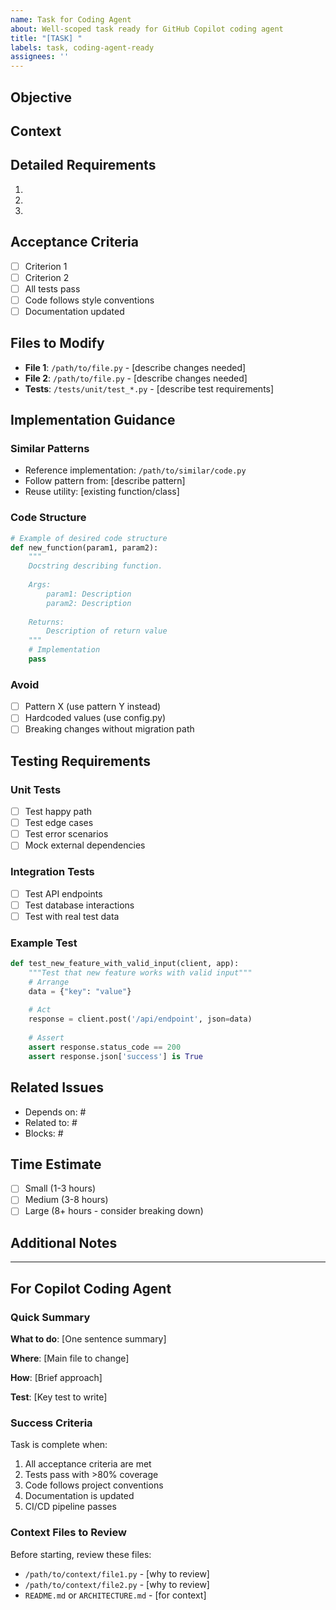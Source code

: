 ```yaml
---
name: Task for Coding Agent
about: Well-scoped task ready for GitHub Copilot coding agent
title: "[TASK] "
labels: task, coding-agent-ready
assignees: ''
---
```


## Objective

<!-- Clear statement of what needs to be accomplished -->

## Context

<!-- Background information and why this task is needed -->

## Detailed Requirements

1. 
2. 
3. 

## Acceptance Criteria

- [ ] Criterion 1
- [ ] Criterion 2
- [ ] All tests pass
- [ ] Code follows style conventions
- [ ] Documentation updated

## Files to Modify

- **File 1**: `/path/to/file.py` - [describe changes needed]
- **File 2**: `/path/to/file.py` - [describe changes needed]
- **Tests**: `/tests/unit/test_*.py` - [describe test requirements]

## Implementation Guidance

### Similar Patterns

- Reference implementation: `/path/to/similar/code.py`
- Follow pattern from: [describe pattern]
- Reuse utility: [existing function/class]

### Code Structure

```python
# Example of desired code structure
def new_function(param1, param2):
    """
    Docstring describing function.
    
    Args:
        param1: Description
        param2: Description
        
    Returns:
        Description of return value
    """
    # Implementation
    pass
```

### Avoid

- [ ] Pattern X (use pattern Y instead)
- [ ] Hardcoded values (use config.py)
- [ ] Breaking changes without migration path

## Testing Requirements

### Unit Tests

- [ ] Test happy path
- [ ] Test edge cases
- [ ] Test error scenarios
- [ ] Mock external dependencies

### Integration Tests

- [ ] Test API endpoints
- [ ] Test database interactions
- [ ] Test with real test data

### Example Test

```python
def test_new_feature_with_valid_input(client, app):
    """Test that new feature works with valid input"""
    # Arrange
    data = {"key": "value"}
    
    # Act
    response = client.post('/api/endpoint', json=data)
    
    # Assert
    assert response.status_code == 200
    assert response.json['success'] is True
```

## Related Issues

- Depends on: #
- Related to: #
- Blocks: #

## Time Estimate

<!-- Choose one -->
- [ ] Small (1-3 hours)
- [ ] Medium (3-8 hours)
- [ ] Large (8+ hours - consider breaking down)

## Additional Notes

<!-- Any other information that would be helpful -->

---

## For Copilot Coding Agent

### Quick Summary

**What to do**: [One sentence summary]

**Where**: [Main file to change]

**How**: [Brief approach]

**Test**: [Key test to write]

### Success Criteria

Task is complete when:
1. All acceptance criteria are met
2. Tests pass with >80% coverage
3. Code follows project conventions
4. Documentation is updated
5. CI/CD pipeline passes

### Context Files to Review

Before starting, review these files:
- `/path/to/context/file1.py` - [why to review]
- `/path/to/context/file2.py` - [why to review]
- `README.md` or `ARCHITECTURE.md` - [for context]
